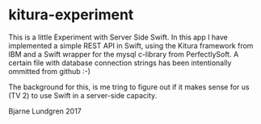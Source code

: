 # kitura-experiment

This is a little Experiment with Server Side Swift.
In this app I have implemented a simple REST API in Swift, using the Kitura framework from IBM and a Swift wrapper for the mysql c-library from PerfectlySoft.
A certain file with database connection strings has been intentionally ommitted from github :-)

The background for this, is me tring to figure out if it makes sense for us (TV 2) to use Swift in a server-side capacity.

Bjarne Lundgren 2017

